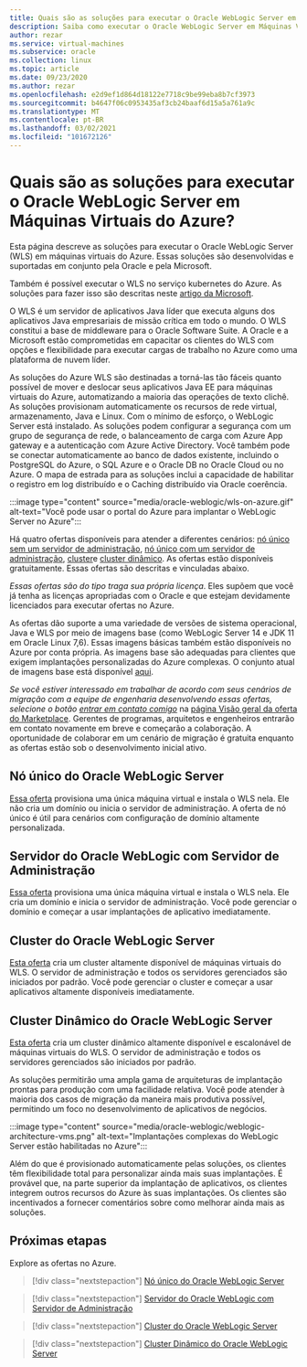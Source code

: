 ```yaml
---
title: Quais são as soluções para executar o Oracle WebLogic Server em máquinas virtuais do Azure
description: Saiba como executar o Oracle WebLogic Server em Máquinas Virtuais do Microsoft Azure.
author: rezar
ms.service: virtual-machines
ms.subservice: oracle
ms.collection: linux
ms.topic: article
ms.date: 09/23/2020
ms.author: rezar
ms.openlocfilehash: e2d9ef1d864d18122e7718c9be99eba8b7cf3973
ms.sourcegitcommit: b4647f06c0953435af3cb24baaf6d15a5a761a9c
ms.translationtype: MT
ms.contentlocale: pt-BR
ms.lasthandoff: 03/02/2021
ms.locfileid: "101672126"
---
```

# <a name="what-are-solutions-for-running-oracle-weblogic-server-on-azure-virtual-machines"></a>Quais são as soluções para executar o Oracle WebLogic Server em Máquinas Virtuais do Azure?

Esta página descreve as soluções para executar o Oracle WebLogic Server (WLS) em máquinas virtuais do Azure. Essas soluções são desenvolvidas e suportadas em conjunto pela Oracle e pela Microsoft.

Também é possível executar o WLS no serviço kubernetes do Azure. As soluções para fazer isso são descritas neste [artigo da Microsoft](./weblogic-aks.md).

O WLS é um servidor de aplicativos Java líder que executa alguns dos aplicativos Java empresariais de missão crítica em todo o mundo. O WLS constitui a base de middleware para o Oracle Software Suite. A Oracle e a Microsoft estão comprometidas em capacitar os clientes do WLS com opções e flexibilidade para executar cargas de trabalho no Azure como uma plataforma de nuvem líder.

As soluções do Azure WLS são destinadas a torná-las tão fáceis quanto possível de mover e deslocar seus aplicativos Java EE para máquinas virtuais do Azure, automatizando a maioria das operações de texto clichê. As soluções provisionam automaticamente os recursos de rede virtual, armazenamento, Java e Linux. Com o mínimo de esforço, o WebLogic Server está instalado. As soluções podem configurar a segurança com um grupo de segurança de rede, o balanceamento de carga com Azure App gateway e a autenticação com Azure Active Directory. Você também pode se conectar automaticamente ao banco de dados existente, incluindo o PostgreSQL do Azure, o SQL Azure e o Oracle DB no Oracle Cloud ou no Azure. O mapa de estrada para as soluções inclui a capacidade de habilitar o registro em log distribuído e o Caching distribuído via Oracle coerência.  

:::image type="content" source="media/oracle-weblogic/wls-on-azure.gif" alt-text="Você pode usar o portal do Azure para implantar o WebLogic Server no Azure":::

Há quatro ofertas disponíveis para atender a diferentes cenários: [nó único sem um servidor de administração](https://portal.azure.com/#create/oracle.20191001-arm-oraclelinux-wls20191001-arm-oraclelinux-wls), [nó único com um servidor de administração](https://portal.azure.com/#create/oracle.20191009-arm-oraclelinux-wls-admin20191009-arm-oraclelinux-wls-admin), [cluster](https://portal.azure.com/#create/oracle.20191007-arm-oraclelinux-wls-cluster20191007-arm-oraclelinux-wls-cluster)e [cluster dinâmico](https://portal.azure.com/#create/oracle.20191021-arm-oraclelinux-wls-dynamic-cluster20191021-arm-oraclelinux-wls-dynamic-cluster). As ofertas estão disponíveis gratuitamente. Essas ofertas são descritas e vinculadas abaixo.

_Essas ofertas são do tipo traga sua própria licença_. Eles supõem que você já tenha as licenças apropriadas com o Oracle e que estejam devidamente licenciados para executar ofertas no Azure.

As ofertas dão suporte a uma variedade de versões de sistema operacional, Java e WLS por meio de imagens base (como WebLogic Server 14 e JDK 11 em Oracle Linux 7,6). Essas imagens básicas também estão disponíveis no Azure por conta própria. As imagens base são adequadas para clientes que exigem implantações personalizadas do Azure complexas. O conjunto atual de imagens base está disponível [aqui](https://azuremarketplace.microsoft.com/en-us/marketplace/apps?search=WebLogic%20Server%20Base%20Image&page=1).

_Se você estiver interessado em trabalhar de acordo com seus cenários de migração com a equipe de engenharia desenvolvendo essas ofertas, selecione o botão [entrar em contato comigo](https://azuremarketplace.microsoft.com/en-us/marketplace/apps/oracle.oraclelinux-wls-cluster?tab=Overview)_ na [página Visão geral da oferta do Marketplace](https://azuremarketplace.microsoft.com/en-us/marketplace/apps/oracle.oraclelinux-wls-cluster?tab=Overview). Gerentes de programas, arquitetos e engenheiros entrarão em contato novamente em breve e começarão a colaboração. A oportunidade de colaborar em um cenário de migração é gratuita enquanto as ofertas estão sob o desenvolvimento inicial ativo.

## <a name="oracle-weblogic-server-single-node"></a>Nó único do Oracle WebLogic Server

[Essa oferta](https://portal.azure.com/#create/oracle.20191001-arm-oraclelinux-wls20191001-arm-oraclelinux-wls) provisiona uma única máquina virtual e instala o WLS nela. Ele não cria um domínio ou inicia o servidor de administração. A oferta de nó único é útil para cenários com configuração de domínio altamente personalizada.

## <a name="oracle-weblogic-server-with-admin-server"></a>Servidor do Oracle WebLogic com Servidor de Administração

[Essa oferta](https://portal.azure.com/#create/oracle.20191009-arm-oraclelinux-wls-admin20191009-arm-oraclelinux-wls-admin) provisiona uma única máquina virtual e instala o WLS nela. Ele cria um domínio e inicia o servidor de administração. Você pode gerenciar o domínio e começar a usar implantações de aplicativo imediatamente.

## <a name="oracle-weblogic-server-cluster"></a>Cluster do Oracle WebLogic Server

[Esta oferta](https://portal.azure.com/#create/oracle.20191007-arm-oraclelinux-wls-cluster20191007-arm-oraclelinux-wls-cluster) cria um cluster altamente disponível de máquinas virtuais do WLS. O servidor de administração e todos os servidores gerenciados são iniciados por padrão. Você pode gerenciar o cluster e começar a usar aplicativos altamente disponíveis imediatamente.

## <a name="oracle-weblogic-server-dynamic-cluster"></a>Cluster Dinâmico do Oracle WebLogic Server

[Esta oferta](https://portal.azure.com/#create/oracle.20191021-arm-oraclelinux-wls-dynamic-cluster20191021-arm-oraclelinux-wls-dynamic-cluster) cria um cluster dinâmico altamente disponível e escalonável de máquinas virtuais do WLS. O servidor de administração e todos os servidores gerenciados são iniciados por padrão.

As soluções permitirão uma ampla gama de arquiteturas de implantação prontas para produção com uma facilidade relativa. Você pode atender à maioria dos casos de migração da maneira mais produtiva possível, permitindo um foco no desenvolvimento de aplicativos de negócios.

:::image type="content" source="media/oracle-weblogic/weblogic-architecture-vms.png" alt-text="Implantações complexas do WebLogic Server estão habilitadas no Azure":::

Além do que é provisionado automaticamente pelas soluções, os clientes têm flexibilidade total para personalizar ainda mais suas implantações. É provável que, na parte superior da implantação de aplicativos, os clientes integrem outros recursos do Azure às suas implantações. Os clientes são incentivados a fornecer comentários sobre como melhorar ainda mais as soluções.

## <a name="next-steps"></a>Próximas etapas

Explore as ofertas no Azure.

> [!div class="nextstepaction"]
> [Nó único do Oracle WebLogic Server](https://portal.azure.com/#create/oracle.20191001-arm-oraclelinux-wls20191001-arm-oraclelinux-wls)

> [!div class="nextstepaction"]
> [Servidor do Oracle WebLogic com Servidor de Administração](https://portal.azure.com/#create/oracle.20191009-arm-oraclelinux-wls-admin20191009-arm-oraclelinux-wls-admin)

> [!div class="nextstepaction"]
> [Cluster do Oracle WebLogic Server](https://portal.azure.com/#create/oracle.20191007-arm-oraclelinux-wls-cluster20191007-arm-oraclelinux-wls-cluster)

> [!div class="nextstepaction"]
> [Cluster Dinâmico do Oracle WebLogic Server](https://portal.azure.com/#create/oracle.20191021-arm-oraclelinux-wls-dynamic-cluster20191021-arm-oraclelinux-wls-dynamic-cluster)